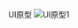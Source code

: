 UI原型
![UI原型1](https://github.com/YummyOrder/dashboard/blob/gh-pages/Docs/uidesign/UI%E7%95%8C%E9%9D%A2%E6%B5%81%E8%8D%89%E5%9B%BE.jpg?)
